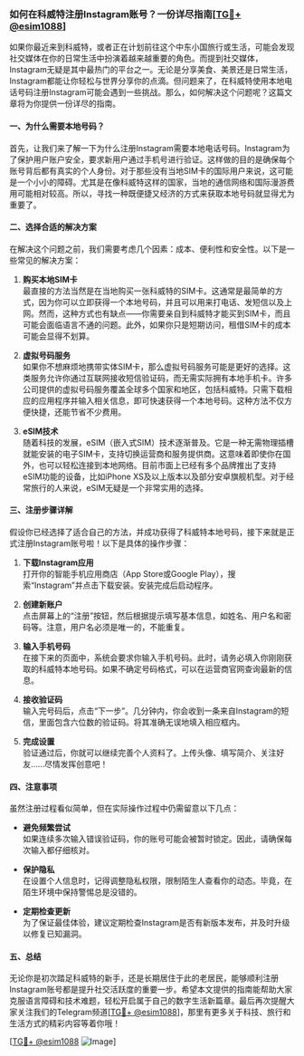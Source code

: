 ### 如何在科威特注册Instagram账号？一份详尽指南[[TG💪+ @esim1088](https://t.me/s/esim1088)]

如果你最近来到科威特，或者正在计划前往这个中东小国旅行或生活，可能会发现社交媒体在你的日常生活中扮演着越来越重要的角色。而提到社交媒体，Instagram无疑是其中最热门的平台之一。无论是分享美食、美景还是日常生活，Instagram都能让你轻松与世界分享你的点滴。但问题来了，在科威特使用本地电话号码注册Instagram可能会遇到一些挑战。那么，如何解决这个问题呢？这篇文章将为你提供一份详尽的指南。

#### 一、为什么需要本地号码？

首先，让我们来了解一下为什么注册Instagram需要本地电话号码。Instagram为了保护用户账户安全，要求新用户通过手机号进行验证。这样做的目的是确保每个账号背后都有真实的个人身份。对于那些没有当地SIM卡的国际用户来说，这可能是一个小小的障碍。尤其是在像科威特这样的国家，当地的通信网络和国际漫游费用可能相对较高。所以，寻找一种既便捷又经济的方式来获取本地号码就显得尤为重要了。

#### 二、选择合适的解决方案

在解决这个问题之前，我们需要考虑几个因素：成本、便利性和安全性。以下是一些常见的解决方案：

1. **购买本地SIM卡**  
   最直接的方法当然是在当地购买一张科威特的SIM卡。这通常是最简单的方式，因为你可以立即获得一个本地号码，并且可以用来打电话、发短信以及上网。然而，这种方式也有缺点——你需要亲自到科威特才能买到SIM卡，而且可能会面临语言不通的问题。此外，如果你只是短期访问，租借SIM卡的成本可能会显得不划算。

2. **虚拟号码服务**  
   如果你不想麻烦地携带实体SIM卡，那么虚拟号码服务可能是更好的选择。这类服务允许你通过互联网接收短信验证码，而无需实际拥有本地手机卡。许多公司提供的虚拟号码服务覆盖全球多个国家和地区，包括科威特。只需下载相应的应用程序并输入相关信息，即可快速获得一个本地号码。这种方法不仅方便快捷，还能节省不少费用。

3. **eSIM技术**  
   随着科技的发展，eSIM（嵌入式SIM）技术逐渐普及。它是一种无需物理插槽就能安装的电子SIM卡，支持切换运营商和服务提供商。这意味着即使你在国外，也可以轻松连接到本地网络。目前市面上已经有多个品牌推出了支持eSIM功能的设备，比如iPhone XS及以上版本以及部分安卓旗舰机型。对于经常旅行的人来说，eSIM无疑是一个非常实用的选择。

#### 三、注册步骤详解

假设你已经选择了适合自己的方法，并成功获得了科威特本地号码，接下来就是正式注册Instagram账号啦！以下是具体的操作步骤：

1. **下载Instagram应用**  
   打开你的智能手机应用商店（App Store或Google Play），搜索“Instagram”并点击下载安装。安装完成后启动程序。

2. **创建新账户**  
   点击屏幕上的“注册”按钮，然后根据提示填写基本信息，如姓名、用户名和密码等。注意，用户名必须是唯一的，不能重复。

3. **输入手机号码**  
   在接下来的页面中，系统会要求你输入手机号码。此时，请务必填入你刚刚获取的科威特本地号码。如果不确定号码格式，可以在运营商官网查询最新的信息。

4. **接收验证码**  
   输入完号码后，点击“下一步”。几分钟内，你会收到一条来自Instagram的短信，里面包含六位数的验证码。将其准确无误地填入相应框内。

5. **完成设置**  
   验证通过后，你就可以继续完善个人资料了。上传头像、填写简介、关注好友……尽情发挥创意吧！

#### 四、注意事项

虽然注册过程看似简单，但在实际操作过程中仍需留意以下几点：

- **避免频繁尝试**  
  如果连续多次输入错误验证码，你的账号可能会被暂时锁定。因此，请确保每次输入都仔细核对。

- **保护隐私**  
  在设置个人信息时，记得调整隐私权限，限制陌生人查看你的动态。毕竟，在陌生环境中保持警惕总是没错的。

- **定期检查更新**  
  为了保证最佳体验，建议定期检查Instagram是否有新版本发布，并及时升级以修复已知漏洞。

#### 五、总结

无论你是初次踏足科威特的新手，还是长期居住于此的老居民，能够顺利注册Instagram账号都是提升社交活跃度的重要一步。希望本文提供的指南能帮助大家克服语言障碍和技术难题，轻松开启属于自己的数字生活新篇章。最后再次提醒大家关注我们的Telegram频道[[TG💪+ @esim1088](https://t.me/s/esim1088)]，那里有更多关于科技、旅行和生活方式的精彩内容等着你哦！

[[TG💪+ @esim1088](https://t.me/s/esim1088) ![Image](https://i.postimg.cc/4NQfJmqS/Snipaste-2025-05-13-00-14-12.png)]